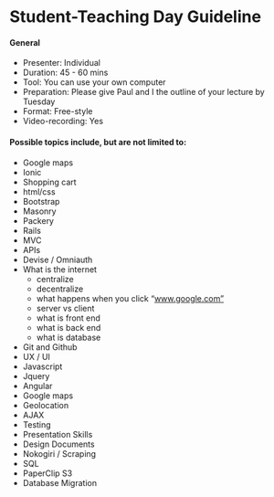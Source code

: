 # Student-Teaching Day Guideline

#### General
- Presenter: Individual
- Duration: 45 - 60 mins
- Tool: You can use your own computer
- Preparation: Please give Paul and I the outline of your lecture by Tuesday
- Format: Free-style
- Video-recording: Yes

#### Possible topics include, but are not limited to:
- Google maps
- Ionic
- Shopping cart
- html/css
- Bootstrap
- Masonry
- Packery
- Rails
- MVC
- APIs
- Devise / Omniauth
- What is the internet
	- centralize
	- decentralize
	- what happens when you click “www.google.com”
	- server vs client
	- what is front end
	- what is back end
	- what is database
- Git and Github
- UX / UI
- Javascript
- Jquery
- Angular
- Google maps
- Geolocation
- AJAX
- Testing
- Presentation Skills
- Design Documents
- Nokogiri / Scraping
- SQL
- PaperClip S3
- Database Migration
